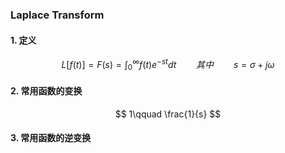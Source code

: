 ### Laplace Transform

#### 1. 定义
$$
L[f(t)] = F(s) = \int_{0}^{\infty}f(t)e^{-st}dt
\qquad 其中\qquad s=\sigma + j\omega
$$

#### 2. 常用函数的变换

$$
1\qquad    \frac{1}{s}
$$


#### 3. 常用函数的逆变换

